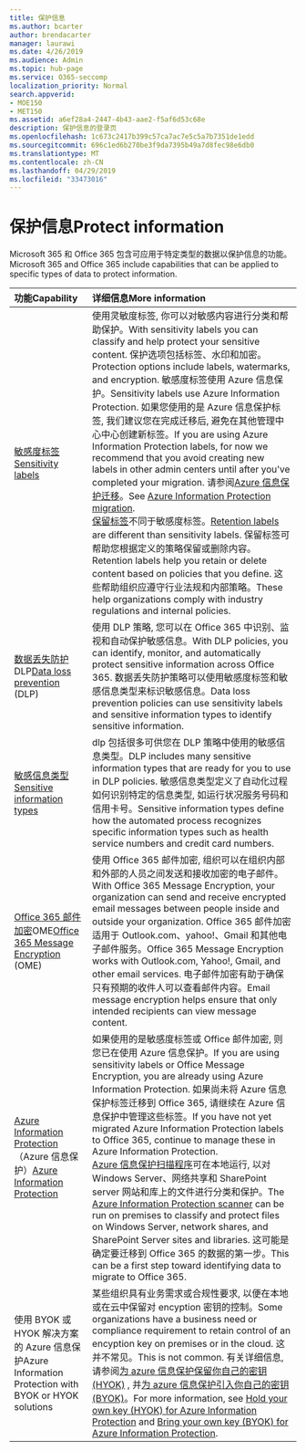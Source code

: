 ```yaml
---
title: 保护信息
ms.author: bcarter
author: brendacarter
manager: laurawi
ms.date: 4/26/2019
ms.audience: Admin
ms.topic: hub-page
ms.service: O365-seccomp
localization_priority: Normal
search.appverid:
- MOE150
- MET150
ms.assetid: a6ef28a4-2447-4b43-aae2-f5af6d53c68e
description: 保护信息的登录页
ms.openlocfilehash: 1c673c2417b399c57ca7ac7e5c5a7b7351de1edd
ms.sourcegitcommit: 696c1ed6b270be3f9da7395b49a7d8fec98e6db0
ms.translationtype: MT
ms.contentlocale: zh-CN
ms.lasthandoff: 04/29/2019
ms.locfileid: "33473016"
---
```

# <a name="protect-information"></a><span data-ttu-id="e68ab-103">保护信息</span><span class="sxs-lookup"><span data-stu-id="e68ab-103">Protect information</span></span>

<span data-ttu-id="e68ab-104">Microsoft 365 和 Office 365 包含可应用于特定类型的数据以保护信息的功能。</span><span class="sxs-lookup"><span data-stu-id="e68ab-104">Microsoft 365 and Office 365 include capabilities that can be applied to specific types of data to protect information.</span></span> 


|<span data-ttu-id="e68ab-105">**功能**</span><span class="sxs-lookup"><span data-stu-id="e68ab-105">**Capability**</span></span>|<span data-ttu-id="e68ab-106">**详细信息**</span><span class="sxs-lookup"><span data-stu-id="e68ab-106">**More information**</span></span>|
|:-----|:-----|
|[<span data-ttu-id="e68ab-107">敏感度标签</span><span class="sxs-lookup"><span data-stu-id="e68ab-107">Sensitivity labels</span></span>](sensitivity-labels.md) <br/> |<span data-ttu-id="e68ab-108">使用灵敏度标签, 你可以对敏感内容进行分类和帮助保护。</span><span class="sxs-lookup"><span data-stu-id="e68ab-108">With sensitivity labels you can classify and help protect your sensitive content.</span></span> <span data-ttu-id="e68ab-109">保护选项包括标签、水印和加密。</span><span class="sxs-lookup"><span data-stu-id="e68ab-109">Protection options include labels, watermarks, and encryption.</span></span> <span data-ttu-id="e68ab-110">敏感度标签使用 Azure 信息保护。</span><span class="sxs-lookup"><span data-stu-id="e68ab-110">Sensitivity labels use Azure Information Protection.</span></span> <span data-ttu-id="e68ab-111">如果您使用的是 Azure 信息保护标签, 我们建议您在完成迁移后, 避免在其他管理中心中心创建新标签。</span><span class="sxs-lookup"><span data-stu-id="e68ab-111">If you are using Azure Information Protection labels, for now we recommend that you avoid creating new labels in other admin centers until after you've completed your migration.</span></span> <span data-ttu-id="e68ab-112">请参阅[Azure 信息保护迁移](https://docs.microsoft.com/en-us/azure/information-protection/configure-policy-migrate-labels)。</span><span class="sxs-lookup"><span data-stu-id="e68ab-112">See [Azure Information Protection migration](https://docs.microsoft.com/en-us/azure/information-protection/configure-policy-migrate-labels).</span></span> <br/> <span data-ttu-id="e68ab-113">[保留标签](retention-policies.md)不同于敏感度标签。</span><span class="sxs-lookup"><span data-stu-id="e68ab-113">[Retention labels](retention-policies.md) are different than sensitivity labels.</span></span> <span data-ttu-id="e68ab-114">保留标签可帮助您根据定义的策略保留或删除内容。</span><span class="sxs-lookup"><span data-stu-id="e68ab-114">Retention labels help you retain or delete content based on policies that you define.</span></span> <span data-ttu-id="e68ab-115">这些帮助组织应遵守行业法规和内部策略。</span><span class="sxs-lookup"><span data-stu-id="e68ab-115">These help organizations comply with industry regulations and internal policies.</span></span>|
|<span data-ttu-id="e68ab-116">[数据丢失防护](data-loss-prevention-policies.md)DLP</span><span class="sxs-lookup"><span data-stu-id="e68ab-116">[Data loss prevention](data-loss-prevention-policies.md) (DLP)</span></span>  <br/> |<span data-ttu-id="e68ab-117">使用 DLP 策略, 您可以在 Office 365 中识别、监视和自动保护敏感信息。</span><span class="sxs-lookup"><span data-stu-id="e68ab-117">With DLP policies, you can identify, monitor, and automatically protect sensitive information across Office 365.</span></span> <span data-ttu-id="e68ab-118">数据丢失防护策略可以使用敏感度标签和敏感信息类型来标识敏感信息。</span><span class="sxs-lookup"><span data-stu-id="e68ab-118">Data loss prevention policies can use sensitivity labels and sensitive information types to identify sensitive information.</span></span> <br/> |
|[<span data-ttu-id="e68ab-119">敏感信息类型</span><span class="sxs-lookup"><span data-stu-id="e68ab-119">Sensitive information types</span></span>](what-the-sensitive-information-types-look-for.md)  <br/> |<span data-ttu-id="e68ab-120">dlp 包括很多可供您在 DLP 策略中使用的敏感信息类型。</span><span class="sxs-lookup"><span data-stu-id="e68ab-120">DLP includes many sensitive information types that are ready for you to use in DLP policies.</span></span> <span data-ttu-id="e68ab-121">敏感信息类型定义了自动化过程如何识别特定的信息类型, 如运行状况服务号码和信用卡号。</span><span class="sxs-lookup"><span data-stu-id="e68ab-121">Sensitive information types define how the automated process recognizes specific information types such as health service numbers and credit card numbers.</span></span>   <br/> |
|<span data-ttu-id="e68ab-122">[Office 365 邮件加密](ome.md)OME</span><span class="sxs-lookup"><span data-stu-id="e68ab-122">[Office 365 Message Encryption](ome.md) (OME)</span></span>  <br/> |<span data-ttu-id="e68ab-123">使用 Office 365 邮件加密, 组织可以在组织内部和外部的人员之间发送和接收加密的电子邮件。</span><span class="sxs-lookup"><span data-stu-id="e68ab-123">With Office 365 Message Encryption, your organization can send and receive encrypted email messages between people inside and outside your organization.</span></span> <span data-ttu-id="e68ab-124">Office 365 邮件加密适用于 Outlook.com、yahoo!、Gmail 和其他电子邮件服务。</span><span class="sxs-lookup"><span data-stu-id="e68ab-124">Office 365 Message Encryption works with Outlook.com, Yahoo!, Gmail, and other email services.</span></span> <span data-ttu-id="e68ab-125">电子邮件加密有助于确保只有预期的收件人可以查看邮件内容。</span><span class="sxs-lookup"><span data-stu-id="e68ab-125">Email message encryption helps ensure that only intended recipients can view message content.</span></span>  <br/> |
|<span data-ttu-id="e68ab-126">[Azure Information Protection](https://docs.microsoft.com/en-us/azure/information-protection/)（Azure 信息保护）</span><span class="sxs-lookup"><span data-stu-id="e68ab-126">[Azure Information Protection](https://docs.microsoft.com/en-us/azure/information-protection/)</span></span><br/> |<span data-ttu-id="e68ab-127">如果使用的是敏感度标签或 Office 邮件加密, 则您已在使用 Azure 信息保护。</span><span class="sxs-lookup"><span data-stu-id="e68ab-127">If you are using sensitivity labels or Office Message Encryption, you are already using Azure Information Protection.</span></span> <span data-ttu-id="e68ab-128">如果尚未将 Azure 信息保护标签迁移到 Office 365, 请继续在 Azure 信息保护中管理这些标签。</span><span class="sxs-lookup"><span data-stu-id="e68ab-128">If you have not yet migrated Azure Information Protection labels to Office 365, continue to manage these in Azure Information Protection.</span></span>  <br/><span data-ttu-id="e68ab-129">[Azure 信息保护扫描程序](https://docs.microsoft.com/en-us/azure/information-protection/deploy-aip-scanner)可在本地运行, 以对 Windows Server、网络共享和 SharePoint server 网站和库上的文件进行分类和保护。</span><span class="sxs-lookup"><span data-stu-id="e68ab-129">The [Azure Information Protection scanner](https://docs.microsoft.com/en-us/azure/information-protection/deploy-aip-scanner) can be run on premises to classify and protect files on Windows Server, network shares, and SharePoint Server sites and libraries.</span></span> <span data-ttu-id="e68ab-130">这可能是确定要迁移到 Office 365 的数据的第一步。</span><span class="sxs-lookup"><span data-stu-id="e68ab-130">This can be a first step toward identifying data to migrate to Office 365.</span></span>
|<span data-ttu-id="e68ab-131">使用 BYOK 或 HYOK 解决方案的 Azure 信息保护</span><span class="sxs-lookup"><span data-stu-id="e68ab-131">Azure Information Protection with BYOK or HYOK solutions</span></span> <br/> |<span data-ttu-id="e68ab-132">某些组织具有业务需求或合规性要求, 以便在本地或在云中保留对 encyption 密钥的控制。</span><span class="sxs-lookup"><span data-stu-id="e68ab-132">Some organizations have a business need or compliance requirement to retain control of an encyption key on premises or in the cloud.</span></span> <span data-ttu-id="e68ab-133">这并不常见。</span><span class="sxs-lookup"><span data-stu-id="e68ab-133">This is not common.</span></span> <span data-ttu-id="e68ab-134">有关详细信息, 请参阅[为 azure 信息保护保留你自己的密钥 (HYOK)](https://docs.microsoft.com/en-us/azure/information-protection/configure-adrms-restrictions) , 并[为 azure 信息保护引入你自己的密钥 (BYOK)](https://docs.microsoft.com/en-us/azure/information-protection/byok-price-restrictions)。</span><span class="sxs-lookup"><span data-stu-id="e68ab-134">For more information, see [Hold your own key (HYOK) for Azure Information Protection](https://docs.microsoft.com/en-us/azure/information-protection/configure-adrms-restrictions) and [Bring your own key (BYOK) for Azure Information Protection](https://docs.microsoft.com/en-us/azure/information-protection/byok-price-restrictions).</span></span> <br/> |
    

